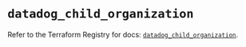 # `datadog_child_organization`

Refer to the Terraform Registry for docs: [`datadog_child_organization`](https://registry.terraform.io/providers/datadog/datadog/3.59.1/docs/resources/child_organization).
